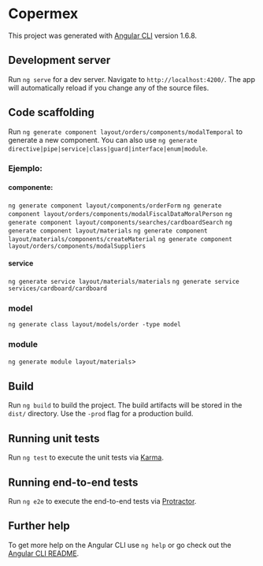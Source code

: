 # Copermex

This project was generated with [Angular CLI](https://github.com/angular/angular-cli) version 1.6.8.

## Development server

Run `ng serve` for a dev server. Navigate to `http://localhost:4200/`. The app will automatically reload if you change any of the source files.

## Code scaffolding

Run `ng generate component layout/orders/components/modalTemporal` to generate a new component. You can also use `ng generate directive|pipe|service|class|guard|interface|enum|module`.

### Ejemplo:
#### componente:
`ng generate component layout/components/orderForm`
`ng generate component layout/orders/components/modalFiscalDataMoralPerson`
`ng generate component layout/components/searches/cardboardSearch`
`ng generate component layout/materials`
`ng generate component layout/materials/components/createMaterial`
`ng generate component layout/orders/components/modalSuppliers`
#### service
`ng generate service layout/materials/materials`
`ng generate service services/cardboard/cardboard`
### model
`ng generate class layout/models/order -type model`
### module
`ng generate module layout/materials`>

## Build

Run `ng build` to build the project. The build artifacts will be stored in the `dist/` directory. Use the `-prod` flag for a production build.

## Running unit tests

Run `ng test` to execute the unit tests via [Karma](https://karma-runner.github.io).

## Running end-to-end tests

Run `ng e2e` to execute the end-to-end tests via [Protractor](http://www.protractortest.org/).

## Further help

To get more help on the Angular CLI use `ng help` or go check out the [Angular CLI README](https://github.com/angular/angular-cli/blob/master/README.md).

